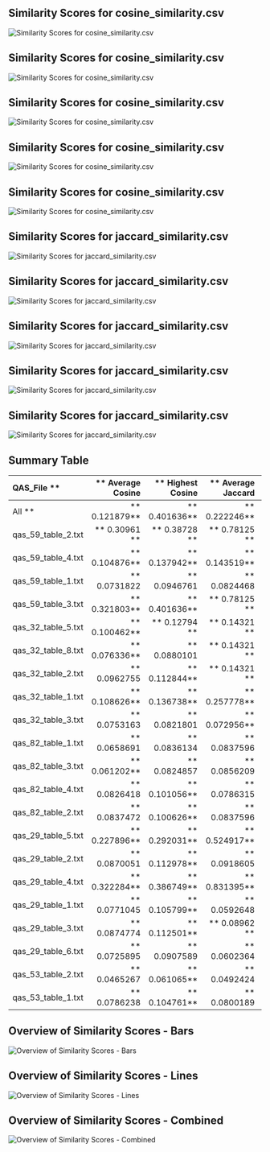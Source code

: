 ## Similarity Scores for cosine_similarity.csv
![Similarity Scores for cosine_similarity.csv](../cosine/qas_59/cosine_similarity.png)

## Similarity Scores for cosine_similarity.csv
![Similarity Scores for cosine_similarity.csv](../cosine/qas_32/cosine_similarity.png)

## Similarity Scores for cosine_similarity.csv
![Similarity Scores for cosine_similarity.csv](../cosine/qas_82/cosine_similarity.png)

## Similarity Scores for cosine_similarity.csv
![Similarity Scores for cosine_similarity.csv](../cosine/qas_29/cosine_similarity.png)

## Similarity Scores for cosine_similarity.csv
![Similarity Scores for cosine_similarity.csv](../cosine/qas_53/cosine_similarity.png)

## Similarity Scores for jaccard_similarity.csv
![Similarity Scores for jaccard_similarity.csv](../jaccard/qas_59/jaccard_similarity.png)

## Similarity Scores for jaccard_similarity.csv
![Similarity Scores for jaccard_similarity.csv](../jaccard/qas_32/jaccard_similarity.png)

## Similarity Scores for jaccard_similarity.csv
![Similarity Scores for jaccard_similarity.csv](../jaccard/qas_82/jaccard_similarity.png)

## Similarity Scores for jaccard_similarity.csv
![Similarity Scores for jaccard_similarity.csv](../jaccard/qas_29/jaccard_similarity.png)

## Similarity Scores for jaccard_similarity.csv
![Similarity Scores for jaccard_similarity.csv](../jaccard/qas_53/jaccard_similarity.png)

## Summary Table
| QAS_File         ** | ** Average Cosine | ** Highest Cosine | ** Average Jaccard | ** Highest Jaccard |
|:-------------------|-----------------:|-----------------:|------------------:|------------------:|
| All              ** | **      0.121879** | **      0.401636** | **       0.222246** | **       1       ** |
| qas_59_table_2.txt | **      0.30961 ** | **      0.38728 ** | **       0.78125 ** | **       1       ** |
| qas_59_table_4.txt | **      0.104876** | **      0.137942** | **       0.143519** | **       0.148148** |
| qas_59_table_1.txt | **      0.0731822 | **      0.0946761 | **       0.0824468 | **       0.0851064 |
| qas_59_table_3.txt | **      0.321803** | **      0.401636** | **       0.78125 ** | **       1       ** |
| qas_32_table_5.txt | **      0.100462** | **      0.12794 ** | **       0.14321 ** | **       0.148148** |
| qas_32_table_8.txt | **      0.076336** | **      0.0880101 | **       0.14321 ** | **       0.148148** |
| qas_32_table_2.txt | **      0.0962755 | **      0.112844** | **       0.14321 ** | **       0.148148** |
| qas_32_table_1.txt | **      0.108626** | **      0.136738** | **       0.257778** | **       0.266667** |
| qas_32_table_3.txt | **      0.0753163 | **      0.0821801 | **       0.072956** | **       0.0754717 |
| qas_82_table_1.txt | **      0.0658691 | **      0.0836134 | **       0.0837596 | **       0.0869565 |
| qas_82_table_3.txt | **      0.061202** | **      0.0824857 | **       0.0856209 | **       0.0888889 |
| qas_82_table_4.txt | **      0.0826418 | **      0.101056** | **       0.0786315 | **       0.0816327 |
| qas_82_table_2.txt | **      0.0837472 | **      0.100626** | **       0.0837596 | **       0.0869565 |
| qas_29_table_5.txt | **      0.227896** | **      0.292031** | **       0.524917** | **       0.571429** |
| qas_29_table_2.txt | **      0.0870051 | **      0.112978** | **       0.0918605 | **       0.1     ** |
| qas_29_table_4.txt | **      0.322284** | **      0.386749** | **       0.831395** | **       1       ** |
| qas_29_table_1.txt | **      0.0771045 | **      0.105799** | **       0.0592648 | **       0.0645161 |
| qas_29_table_3.txt | **      0.0874774 | **      0.112501** | **       0.08962 ** | **       0.097561** |
| qas_29_table_6.txt | **      0.0725895 | **      0.0907589 | **       0.0602364 | **       0.0655738 |
| qas_53_table_2.txt | **      0.0465267 | **      0.061065** | **       0.0492424 | **       0.0512821 |
| qas_53_table_1.txt | **      0.0786238 | **      0.104761** | **       0.0800189 | **       0.0833333 |

## Overview of Similarity Scores - Bars
![Overview of Similarity Scores - Bars](overview_similarity_bars.png)

## Overview of Similarity Scores - Lines
![Overview of Similarity Scores - Lines](overview_similarity_lines.png)

## Overview of Similarity Scores - Combined
![Overview of Similarity Scores - Combined](overview_similarity_combined.png)

